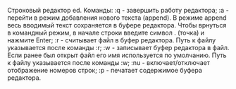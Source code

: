 Строковый редактор ed.
Команды:
:q - завершить работу редактора;
:a - перейти в режим добавления нового текста (append). В режиме append весь вводимый текст сохраняется в буфере редактора. Чтобы врнуться в командный режим, в начале строки введите символ . (точка) и нажмите Enter;
:r - считывает файл в буфер редактора. Путь к файлу указывается после команды :r;
:w - записывает буфер редактора в файл. Если ранее был открыт файл его имя используется по умолчанию. Путь к файлу указывается после команды :w;
:nu - включает/отключает отображение номеров строк;
:p - печатает содержимое буфера редактора.

